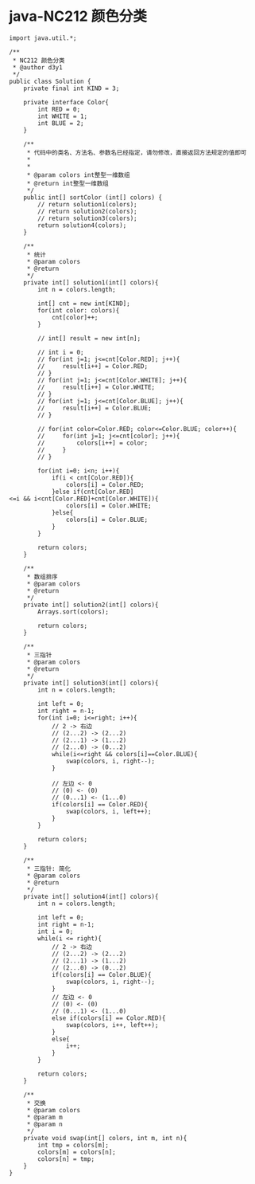 # java-NC212 颜色分类


    import java.util.*;
    
    /**
     * NC212 颜色分类
     * @author d3y1
     */
    public class Solution {
        private final int KIND = 3;
    
        private interface Color{
            int RED = 0;
            int WHITE = 1;
            int BLUE = 2;
        }
    
        /**
         * 代码中的类名、方法名、参数名已经指定，请勿修改，直接返回方法规定的值即可
         *
         *
         * @param colors int整型一维数组
         * @return int整型一维数组
         */
        public int[] sortColor (int[] colors) {
            // return solution1(colors);
            // return solution2(colors);
            // return solution3(colors);
            return solution4(colors);
        }
    
        /**
         * 统计
         * @param colors
         * @return
         */
        private int[] solution1(int[] colors){
            int n = colors.length;
    
            int[] cnt = new int[KIND];
            for(int color: colors){
                cnt[color]++;
            }
    
            // int[] result = new int[n];
    
            // int i = 0;
            // for(int j=1; j<=cnt[Color.RED]; j++){
            //     result[i++] = Color.RED;
            // }
            // for(int j=1; j<=cnt[Color.WHITE]; j++){
            //     result[i++] = Color.WHITE;
            // }
            // for(int j=1; j<=cnt[Color.BLUE]; j++){
            //     result[i++] = Color.BLUE;
            // }
    
            // for(int color=Color.RED; color<=Color.BLUE; color++){
            //     for(int j=1; j<=cnt[color]; j++){
            //         colors[i++] = color;
            //     }
            // }
    
            for(int i=0; i<n; i++){
                if(i < cnt[Color.RED]){
                    colors[i] = Color.RED;
                }else if(cnt[Color.RED]<=i && i<cnt[Color.RED]+cnt[Color.WHITE]){
                    colors[i] = Color.WHITE;
                }else{
                    colors[i] = Color.BLUE;
                }
            }
    
            return colors;
        }
    
        /**
         * 数组排序
         * @param colors
         * @return
         */
        private int[] solution2(int[] colors){
            Arrays.sort(colors);
    
            return colors;
        }
    
        /**
         * 三指针
         * @param colors
         * @return
         */
        private int[] solution3(int[] colors){
            int n = colors.length;
    
            int left = 0;
            int right = n-1;
            for(int i=0; i<=right; i++){
                // 2 -> 右边
                // (2...2) -> (2...2)
                // (2...1) -> (1...2)
                // (2...0) -> (0...2)
                while(i<=right && colors[i]==Color.BLUE){
                    swap(colors, i, right--);
                }
    
                // 左边 <- 0
                // (0) <- (0)
                // (0...1) <- (1...0)
                if(colors[i] == Color.RED){
                    swap(colors, i, left++);
                }
            }
    
            return colors;
        }
    
        /**
         * 三指针: 简化
         * @param colors
         * @return
         */
        private int[] solution4(int[] colors){
            int n = colors.length;
    
            int left = 0;
            int right = n-1;
            int i = 0;
            while(i <= right){
                // 2 -> 右边
                // (2...2) -> (2...2)
                // (2...1) -> (1...2)
                // (2...0) -> (0...2)
                if(colors[i] == Color.BLUE){
                    swap(colors, i, right--);
                }
                // 左边 <- 0
                // (0) <- (0)
                // (0...1) <- (1...0)
                else if(colors[i] == Color.RED){
                    swap(colors, i++, left++);
                }
                else{
                    i++;
                }
            }
    
            return colors;
        }
    
        /**
         * 交换
         * @param colors
         * @param m
         * @param n
         */
        private void swap(int[] colors, int m, int n){
            int tmp = colors[m];
            colors[m] = colors[n];
            colors[n] = tmp;
        }
    }

  

